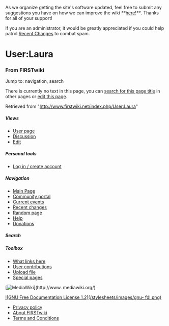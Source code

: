 As we organize getting the site's software updated, feel free to submit any
suggestions you have on how we can improve the wiki
_**_[here!](/index.php/User:Hallry/Suggestions "User:Hallry/Suggestions"
)_**_. Thanks for all of your support!

If you are an administrator, it would be greatly appreciated if you could help
patrol [Recent Changes](/index.php/Special:Recentchanges
"Special:Recentchanges" ) to combat spam.

# User:Laura

### From FIRSTwiki

Jump to: navigation, search

There is currently no text in this page, you can [search for this page
title](/index.php/Special:Search/Laura "Special:Search/Laura" ) in other pages
or [edit this
page](http://www.firstwiki.net/index.php?title=User:Laura&action=edit
"http://www.firstwiki.net/index.php?title=User:Laura&action=edit" ).

Retrieved from "<http://www.firstwiki.net/index.php/User:Laura>"

##### Views

  * [User page](/index.php?title=User:Laura&action=edit)
  * [Discussion](/index.php?title=User_talk:Laura&action=edit)
  * [Edit](/index.php?title=User:Laura&action=edit)

##### Personal tools

  * [Log in / create account](/index.php?title=Special:Userlogin&returnto=User:Laura)

[](/index.php/Main_Page "Main Page" )

##### Navigation

  * [Main Page](/index.php/Main_Page)
  * [Community portal](/index.php/FIRSTwiki:Community_portal)
  * [Current events](/index.php/Current_events)
  * [Recent changes](/index.php/Special:Recentchanges)
  * [Random page](/index.php/Special:Random)
  * [Help](/index.php/FIRSTwiki:Help)
  * [Donations](/index.php/FIRSTwiki:Site_support)

##### Search



##### Toolbox

  * [What links here](/index.php/Special:Whatlinkshere/User:Laura)
  * [User contributions](/index.php/Special:Contributions/Laura)
  * [Upload file](/index.php/Special:Upload)
  * [Special pages](/index.php/Special:Specialpages)

[![MediaWiki](/skins/common/images/poweredby_mediawiki_88x31.png)](http://www.
mediawiki.org/)

[![GNU Free Documentation License 1.2](/stylesheets/images/gnu-
fdl.png)](http://www.gnu.org/copyleft/fdl.html)

  * [Privacy policy](/index.php/FIRSTwiki:Privacy_policy "FIRSTwiki:Privacy policy" )
  * [About FIRSTwiki](/index.php/FIRSTwiki:About "FIRSTwiki:About" )
  * [Terms and Conditions](/index.php/FIRSTwiki:Terms_and_conditions "FIRSTwiki:Terms and conditions" )

